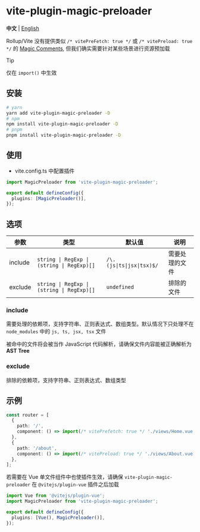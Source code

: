 # vite-plugin-magic-preloader

**中文** | [English](./README.md)

Rollup/Vite 没有提供类似 `/* vitePreFetch: true */` 或 `/* vitePreload: true */` 的 [Magic Comments](https://webpack.js.org/api/module-methods/#magic-comments), 但我们确实需要针对某些场景进行资源预加载

> [!TIP]
> 仅在 `import()` 中生效

## 安装

```bash
# yarn
yarn add vite-plugin-magic-preloader -D
# npm
npm install vite-plugin-magic-preloader -D
# pnpm
pnpm install vite-plugin-magic-preloader -D
```

## 使用

- vite.config.ts 中配置插件

```ts
import MagicPreloader from 'vite-plugin-magic-preloader';

export default defineConfig({
  plugins: [MagicPreloader()],
});
```

## 选项

| 参数    | 类型                                       | 默认值                    | 说明           |
| ------- | ------------------------------------------ | ------------------------- | -------------- |
| include | `string \| RegExp \| (string \| RegExp)[]` | `/\.(js\|ts\|jsx\|tsx)$/` | 需要处理的文件 |
| exclude | `string \| RegExp \| (string \| RegExp)[]` | `undefined`               | 排除的文件     |

### include

需要处理的依赖项，支持字符串、正则表达式、数组类型。默认情况下只处理不在 `node_modules` 中的 `js, ts, jsx, tsx` 文件

被命中的文件将会被当作 JavaScript 代码解析，请确保文件内容能被正确解析为 **AST Tree**

### exclude

排除的依赖项，支持字符串、正则表达式、数组类型

## 示例

```ts
const router = [
  {
    path: '/',
    component: () => import(/* vitePrefetch: true */ './views/Home.vue'),
  },
  {
    path: '/about',
    component: () => import(/* vitePreload: true */ './views/About.vue'),
  },
];
```

若需要在 Vue 单文件组件中也使插件生效，请确保 `vite-plugin-magic-preloader` 在 `@vitejs/plugin-vue` 插件之后加载

```ts
import Vue from '@vitejs/plugin-vue';
import MagicPreloader from 'vite-plugin-magic-preloader';

export default defineConfig({
  plugins: [Vue(), MagicPreloader()],
});
```
